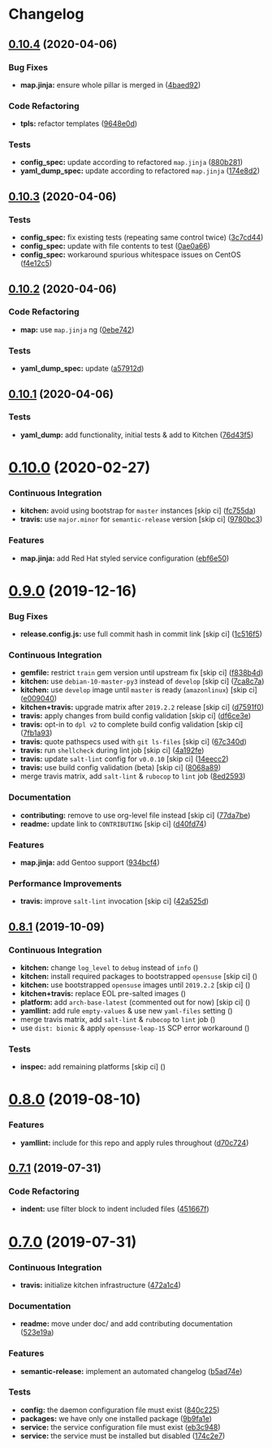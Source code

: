 # Changelog

## [0.10.4](https://github.com/saltstack-formulas/dhcpd-formula/compare/v0.10.3...v0.10.4) (2020-04-06)


### Bug Fixes

* **map.jinja:** ensure whole pillar is merged in ([4baed92](https://github.com/saltstack-formulas/dhcpd-formula/commit/4baed92e8768e6e7cbd6537c9359d5a28e838387))


### Code Refactoring

* **tpls:** refactor templates ([9648e0d](https://github.com/saltstack-formulas/dhcpd-formula/commit/9648e0d0872db66e26ca11d6a0d860d6afff79ab))


### Tests

* **config_spec:** update according to refactored `map.jinja` ([880b281](https://github.com/saltstack-formulas/dhcpd-formula/commit/880b2815ee8102904b6586ded0d1e81412458575))
* **yaml_dump_spec:** update according to refactored `map.jinja` ([174e8d2](https://github.com/saltstack-formulas/dhcpd-formula/commit/174e8d22299d3dc464e2b5e0bf11fd280b51c27e))

## [0.10.3](https://github.com/saltstack-formulas/dhcpd-formula/compare/v0.10.2...v0.10.3) (2020-04-06)


### Tests

* **config_spec:** fix existing tests (repeating same control twice) ([3c7cd44](https://github.com/saltstack-formulas/dhcpd-formula/commit/3c7cd4483a1b012c33e0b0b53f16d3982f8d7e22))
* **config_spec:** update with file contents to test ([0ae0a66](https://github.com/saltstack-formulas/dhcpd-formula/commit/0ae0a660e8a02481495178e5996b9a0503613a7e))
* **config_spec:** workaround spurious whitespace issues on CentOS ([f4e12c5](https://github.com/saltstack-formulas/dhcpd-formula/commit/f4e12c58b74d428421e80b77b2a1e92eb128b166))

## [0.10.2](https://github.com/saltstack-formulas/dhcpd-formula/compare/v0.10.1...v0.10.2) (2020-04-06)


### Code Refactoring

* **map:** use `map.jinja` ng ([0ebe742](https://github.com/saltstack-formulas/dhcpd-formula/commit/0ebe7422d82f96484529581dc86dc2867c7348dc))


### Tests

* **yaml_dump_spec:** update ([a57912d](https://github.com/saltstack-formulas/dhcpd-formula/commit/a57912d18a6aa1b94a1455e8d692861f0cc0eb58))

## [0.10.1](https://github.com/saltstack-formulas/dhcpd-formula/compare/v0.10.0...v0.10.1) (2020-04-06)


### Tests

* **yaml_dump:** add functionality, initial tests & add to Kitchen ([76d43f5](https://github.com/saltstack-formulas/dhcpd-formula/commit/76d43f57595d595883b766c4bded8401d3fd0175))

# [0.10.0](https://github.com/saltstack-formulas/dhcpd-formula/compare/v0.9.0...v0.10.0) (2020-02-27)


### Continuous Integration

* **kitchen:** avoid using bootstrap for `master` instances [skip ci] ([fc755da](https://github.com/saltstack-formulas/dhcpd-formula/commit/fc755da7657b4161d31389c9db72a383f6751dcc))
* **travis:** use `major.minor` for `semantic-release` version [skip ci] ([9780bc3](https://github.com/saltstack-formulas/dhcpd-formula/commit/9780bc33e621ac3595681bfc31ba65990a5c7afe))


### Features

* **map.jinja:** add Red Hat styled service configuration ([ebf6e50](https://github.com/saltstack-formulas/dhcpd-formula/commit/ebf6e5060fb82628c58ba99c010c90d746584338))

# [0.9.0](https://github.com/saltstack-formulas/dhcpd-formula/compare/v0.8.1...v0.9.0) (2019-12-16)


### Bug Fixes

* **release.config.js:** use full commit hash in commit link [skip ci] ([1c516f5](https://github.com/saltstack-formulas/dhcpd-formula/commit/1c516f57e848f0bcb9fe03cb82284a4c3c6bb41c))


### Continuous Integration

* **gemfile:** restrict `train` gem version until upstream fix [skip ci] ([f838b4d](https://github.com/saltstack-formulas/dhcpd-formula/commit/f838b4d4733452d36d62cfe4ef9b7ee57752a01f))
* **kitchen:** use `debian-10-master-py3` instead of `develop` [skip ci] ([7ca8c7a](https://github.com/saltstack-formulas/dhcpd-formula/commit/7ca8c7a1913fbbf01712a2ce4d5c3d1443f3b6b8))
* **kitchen:** use `develop` image until `master` is ready (`amazonlinux`) [skip ci] ([e009040](https://github.com/saltstack-formulas/dhcpd-formula/commit/e009040d28afe4e1bd07156580a18723b9cbb1d5))
* **kitchen+travis:** upgrade matrix after `2019.2.2` release [skip ci] ([d7591f0](https://github.com/saltstack-formulas/dhcpd-formula/commit/d7591f0dcb5d677294685bb7f1acb26245abba5d))
* **travis:** apply changes from build config validation [skip ci] ([df6ce3e](https://github.com/saltstack-formulas/dhcpd-formula/commit/df6ce3e5d343d07a9ccd33501059edd6359e6343))
* **travis:** opt-in to `dpl v2` to complete build config validation [skip ci] ([7fb1a93](https://github.com/saltstack-formulas/dhcpd-formula/commit/7fb1a936230e2732d23a9edae11fc4f96fd0daac))
* **travis:** quote pathspecs used with `git ls-files` [skip ci] ([67c340d](https://github.com/saltstack-formulas/dhcpd-formula/commit/67c340d3099c78ee7c0079cde9fb5609fbb54bc6))
* **travis:** run `shellcheck` during lint job [skip ci] ([4a192fe](https://github.com/saltstack-formulas/dhcpd-formula/commit/4a192fe586bf55e4bb680c51e60828260c2d889d))
* **travis:** update `salt-lint` config for `v0.0.10` [skip ci] ([14eecc2](https://github.com/saltstack-formulas/dhcpd-formula/commit/14eecc2114e42f8c97dc66f49250b3bbbae655d5))
* **travis:** use build config validation (beta) [skip ci] ([8068a89](https://github.com/saltstack-formulas/dhcpd-formula/commit/8068a890085582ab499dd7972f6e560a18c39330))
* merge travis matrix, add `salt-lint` & `rubocop` to `lint` job ([8ed2593](https://github.com/saltstack-formulas/dhcpd-formula/commit/8ed2593917824945b0be96c8120fa564981ef0b5))


### Documentation

* **contributing:** remove to use org-level file instead [skip ci] ([77da7be](https://github.com/saltstack-formulas/dhcpd-formula/commit/77da7bed48d9b352b9b47f73a2d267220839fb69))
* **readme:** update link to `CONTRIBUTING` [skip ci] ([d40fd74](https://github.com/saltstack-formulas/dhcpd-formula/commit/d40fd748d8a4b69a1ee03bf5b5b74938e26d6dfc))


### Features

* **map.jinja:** add Gentoo support ([934bcf4](https://github.com/saltstack-formulas/dhcpd-formula/commit/934bcf4459529a3c2112402746208555c2f1858e))


### Performance Improvements

* **travis:** improve `salt-lint` invocation [skip ci] ([42a525d](https://github.com/saltstack-formulas/dhcpd-formula/commit/42a525ddb48107365467bdf952d190bcc67825be))

## [0.8.1](https://github.com/saltstack-formulas/dhcpd-formula/compare/v0.8.0...v0.8.1) (2019-10-09)


### Continuous Integration

* **kitchen:** change `log_level` to `debug` instead of `info` ([](https://github.com/saltstack-formulas/dhcpd-formula/commit/3e11354))
* **kitchen:** install required packages to bootstrapped `opensuse` [skip ci] ([](https://github.com/saltstack-formulas/dhcpd-formula/commit/5ec2e57))
* **kitchen:** use bootstrapped `opensuse` images until `2019.2.2` [skip ci] ([](https://github.com/saltstack-formulas/dhcpd-formula/commit/f914fe3))
* **kitchen+travis:** replace EOL pre-salted images ([](https://github.com/saltstack-formulas/dhcpd-formula/commit/c33b06b))
* **platform:** add `arch-base-latest` (commented out for now) [skip ci] ([](https://github.com/saltstack-formulas/dhcpd-formula/commit/99c7477))
* **yamllint:** add rule `empty-values` & use new `yaml-files` setting ([](https://github.com/saltstack-formulas/dhcpd-formula/commit/0688273))
* merge travis matrix, add `salt-lint` & `rubocop` to `lint` job ([](https://github.com/saltstack-formulas/dhcpd-formula/commit/d7c9254))
* use `dist: bionic` & apply `opensuse-leap-15` SCP error workaround ([](https://github.com/saltstack-formulas/dhcpd-formula/commit/5dc28e1))


### Tests

* **inspec:** add remaining platforms [skip ci] ([](https://github.com/saltstack-formulas/dhcpd-formula/commit/483d70d))

# [0.8.0](https://github.com/saltstack-formulas/dhcpd-formula/compare/v0.7.1...v0.8.0) (2019-08-10)


### Features

* **yamllint:** include for this repo and apply rules throughout ([d70c724](https://github.com/saltstack-formulas/dhcpd-formula/commit/d70c724))

## [0.7.1](https://github.com/saltstack-formulas/dhcpd-formula/compare/v0.7.0...v0.7.1) (2019-07-31)


### Code Refactoring

* **indent:** use filter block to indent included files ([451667f](https://github.com/saltstack-formulas/dhcpd-formula/commit/451667f))

# [0.7.0](https://github.com/saltstack-formulas/dhcpd-formula/compare/v0.6.0...v0.7.0) (2019-07-31)


### Continuous Integration

* **travis:** initialize kitchen infrastructure ([472a1c4](https://github.com/saltstack-formulas/dhcpd-formula/commit/472a1c4))


### Documentation

* **readme:** move under doc/ and add contributing documentation ([523e19a](https://github.com/saltstack-formulas/dhcpd-formula/commit/523e19a))


### Features

* **semantic-release:** implement an automated changelog ([b5ad74e](https://github.com/saltstack-formulas/dhcpd-formula/commit/b5ad74e))


### Tests

* **config:** the daemon configuration file must exist ([840c225](https://github.com/saltstack-formulas/dhcpd-formula/commit/840c225))
* **packages:** we have only one installed package ([9b9fa1e](https://github.com/saltstack-formulas/dhcpd-formula/commit/9b9fa1e))
* **service:** the service configuration file must exist ([eb3c948](https://github.com/saltstack-formulas/dhcpd-formula/commit/eb3c948))
* **service:** the service must be installed but disabled ([174c2e7](https://github.com/saltstack-formulas/dhcpd-formula/commit/174c2e7))
